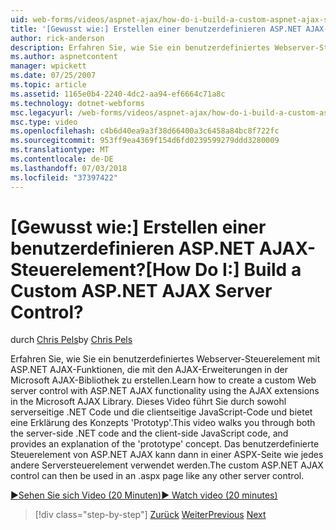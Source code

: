 ```yaml
---
uid: web-forms/videos/aspnet-ajax/how-do-i-build-a-custom-aspnet-ajax-server-control
title: '[Gewusst wie:] Erstellen einer benutzerdefinieren ASP.NET AJAX-Steuerelement? | Microsoft-Dokumentation'
author: rick-anderson
description: Erfahren Sie, wie Sie ein benutzerdefiniertes Webserver-Steuerelement mit ASP.NET AJAX-Funktionen, die mit den AJAX-Erweiterungen in der Microsoft AJAX-Bibliothek zu erstellen. Dieses Video führt Sie...
ms.author: aspnetcontent
manager: wpickett
ms.date: 07/25/2007
ms.topic: article
ms.assetid: 1165e0b4-2240-4dc2-aa94-ef6664c71a8c
ms.technology: dotnet-webforms
msc.legacyurl: /web-forms/videos/aspnet-ajax/how-do-i-build-a-custom-aspnet-ajax-server-control
msc.type: video
ms.openlocfilehash: c4b6d40ea9a3f38d66400a3c6458a84bc8f722fc
ms.sourcegitcommit: 953ff9ea4369f154d6fd0239599279ddd3280009
ms.translationtype: MT
ms.contentlocale: de-DE
ms.lasthandoff: 07/03/2018
ms.locfileid: "37397422"
---
```

<a name="how-do-i-build-a-custom-aspnet-ajax-server-control"></a><span data-ttu-id="fe0cc-105">[Gewusst wie:] Erstellen einer benutzerdefinieren ASP.NET AJAX-Steuerelement?</span><span class="sxs-lookup"><span data-stu-id="fe0cc-105">[How Do I:] Build a Custom ASP.NET AJAX Server Control?</span></span>
====================
<span data-ttu-id="fe0cc-106">durch [Chris Pels](https://twitter.com/chrispels)</span><span class="sxs-lookup"><span data-stu-id="fe0cc-106">by [Chris Pels](https://twitter.com/chrispels)</span></span>

<span data-ttu-id="fe0cc-107">Erfahren Sie, wie Sie ein benutzerdefiniertes Webserver-Steuerelement mit ASP.NET AJAX-Funktionen, die mit den AJAX-Erweiterungen in der Microsoft AJAX-Bibliothek zu erstellen.</span><span class="sxs-lookup"><span data-stu-id="fe0cc-107">Learn how to create a custom Web server control with ASP.NET AJAX functionality using the AJAX extensions in the Microsoft AJAX Library.</span></span> <span data-ttu-id="fe0cc-108">Dieses Video führt Sie durch sowohl serverseitige .NET Code und die clientseitige JavaScript-Code und bietet eine Erklärung des Konzepts 'Prototyp'.</span><span class="sxs-lookup"><span data-stu-id="fe0cc-108">This video walks you through both the server-side .NET code and the client-side JavaScript code, and provides an explanation of the 'prototype' concept.</span></span> <span data-ttu-id="fe0cc-109">Das benutzerdefinierte Steuerelement von ASP.NET AJAX kann dann in einer ASPX-Seite wie jedes andere Serversteuerelement verwendet werden.</span><span class="sxs-lookup"><span data-stu-id="fe0cc-109">The custom ASP.NET AJAX control can then be used in an .aspx page like any other server control.</span></span>

[<span data-ttu-id="fe0cc-110">&#9654;Sehen Sie sich Video (20 Minuten)</span><span class="sxs-lookup"><span data-stu-id="fe0cc-110">&#9654; Watch video (20 minutes)</span></span>](https://channel9.msdn.com/Blogs/ASP-NET-Site-Videos/how-do-i-build-a-custom-aspnet-ajax-server-control)

> [!div class="step-by-step"]
> <span data-ttu-id="fe0cc-111">[Zurück](how-do-i-debug-aspnet-ajax-applications-using-visual-studio-2005.md)
> [Weiter](how-do-i-use-javascript-to-refresh-an-aspnet-ajax-updatepanel.md)</span><span class="sxs-lookup"><span data-stu-id="fe0cc-111">[Previous](how-do-i-debug-aspnet-ajax-applications-using-visual-studio-2005.md)
[Next](how-do-i-use-javascript-to-refresh-an-aspnet-ajax-updatepanel.md)</span></span>
